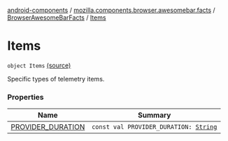 [android-components](../../../index.md) / [mozilla.components.browser.awesomebar.facts](../../index.md) / [BrowserAwesomeBarFacts](../index.md) / [Items](./index.md)

# Items

`object Items` [(source)](https://github.com/mozilla-mobile/android-components/blob/master/components/browser/awesomebar/src/main/java/mozilla/components/browser/awesomebar/facts/BrowserAwesomeBarFacts.kt#L20)

Specific types of telemetry items.

### Properties

| Name | Summary |
|---|---|
| [PROVIDER_DURATION](-p-r-o-v-i-d-e-r_-d-u-r-a-t-i-o-n.md) | `const val PROVIDER_DURATION: `[`String`](https://kotlinlang.org/api/latest/jvm/stdlib/kotlin/-string/index.html) |
